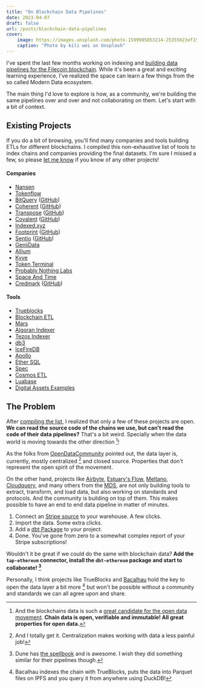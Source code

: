 ```yaml
---
title: "On Blockchain Data Pipelines"
date: 2023-04-07
draft: false
url: /posts/blockchain-data-pipelines
cover:
    image: https://images.unsplash.com/photo-1599985853214-25355023ef15?ixlib=rb-4.0.3&ixid=MnwxMjA3fDB8MHxwaG90by1wYWdlfHx8fGVufDB8fHx8&auto=format&fit=crop&w=1974&q=80
    caption: "Photo by kili wei on Unsplash"
---
```


I've spent the last few months working on indexing and [building data pipelines for the Filecoin blockchain](https://github.com/filecoin-project/filet). While it's been a great and exciting learning experience, I've realized the space can learn a few things from the so called Modern Data ecosystem.

The main thing I'd love to explore is how, as a community, we're building the same pipelines over and over and not collaborating on them. Let's start with a bit of context.

## Existing Projects

If you do a bit of browsing, you'll find many companies and tools building ETLs for different blockchains. I compiled this non-exhaustive list of tools to index chains and companies providing the final datasets. I'm sure I missed a few, so please [let me know](https://twitter.com/davidgasquez) if you know of any other projects!

#### Companies

- [Nansen](https://www.nansen.ai/)
- [Tokenflow](https://docs.tokenflow.live/)
- [BitQuery](https://bitquery.io/) ([GitHub](https://github.com/bitquery/explorer))
- [Coherent](https://coherent.xyz/) ([GitHub](https://github.com/coherentopensource))
- [Transpose](https://www.transpose.io/) ([GitHub](https://github.com/TransposeData))
- [Covalent](https://www.covalenthq.com/) ([GitHub](https://github.com/covalenthq))
- [Indexed.xyz](https://github.com/indexed-xyz)
- [Footprint](https://www.footprint.network/) ([GitHub](https://github.com/footprintanalytics))
- [Sentio](https://www.sentio.xyz/) ([GitHub](https://github.com/sentioxyz))
- [GeniiData](https://geniidata.com/)
- [Allium](https://twitter.com/alliumlabs)
- [Kyve](https://www.kyve.network/)
- [Token Terminal](https://tokenterminal.com/)
- [Probably Nothing Labs](https://www.probablynothinglabs.xyz/)
- [Space And Time](https://www.spaceandtime.io/)
- [Credmark](https://credmark.com/) ([GitHub](https://github.com/credmark))

#### Tools

- [Trueblocks](https://trueblocks.io/)
- [Blockchain ETL](https://github.com/blockchain-etl)
- [Mars](https://github.com/deepeth/mars)
- [Algoran Indexer](https://github.com/algorand/indexer)
- [Tezos Indexer](https://github.com/baking-bad/tzkt)
- [db3](https://github.com/db3-teams/db3)
- [IceFireDB](https://www.icefiredb.xyz/icefiredb_docs/)
- [Apollo](https://github.com/chainbound/apollo)
- [Ether SQL](https://github.com/analyseether/ether_sql)
- [Spec](https://github.com/spec-dev)
- [Cosmos ETL](https://github.com/bizzyvinci/cosmos-etl)
- [Luabase](https://github.com/luabase)
- [Digital Assets Examples](https://github.com/aws-samples/digital-assets-examples)

## The Problem

After [compiling the list](https://publish.obsidian.md/davidgasquez/Web3#Blockchain+Indexing+Projects), I realized that only a few of these projects are open. **We can read the source code of the chains we use, but can't read the code of their data pipelines?** That's a bit weird. Specially when the data world is moving towards the other direction [^1]!

As the folks from [OpenDataCommunity](https://opendatacommunity.org/) pointed out, the data layer is, currently, mostly centralized [^2] and closed source. Properties that don't represent the open spirit of the movement.

On the other hand, projects like [Airbyte](https://airbyte.com/), [Estuary's Flow](https://github.com/estuary/flow), [Meltano](https://meltano.com/), [Cloudquery](https://github.com/cloudquery/cloudquery), and many others from the [MDS](https://www.moderndatastack.xyz/), are not only building tools to extract, transform, and load data, but also working on standards and protocols. And the community is building on top of them. This makes possible to have an end to end data pipeline in matter of minutes.

1. Connect an [Stripe source](https://github.com/singer-io/tap-stripe) to your warehouse. A few clicks.
2. Import the data. Some extra clicks.
3. Add a [dbt Package](https://hub.getdbt.com/fivetran/stripe/latest/) to your project.
4. Done. You've gone from zero to a somewhat complex report of your Stripe subscriptions!

Wouldn't it be great if we could do the same with blockchain data? **Add the `tap-ethereum` connector, install the `dbt-ethereum` package and start to collaborate! [^3]**

Personally, I think projects like TrueBlocks and [Bacalhau](https://bacalhau.org/) hold the key to open the data layer a bit more [^4] but won't be possible without a community and standards we can all agree upon and share.

[^1]: And the blockchains data is such a [great candidate for the open data movement](https://publish.obsidian.md/davidgasquez/Open+Data). **Chain data is open, verifiable and immutable! All great properties for open data.**

[^2]: And I totally get it. Centralization makes working with data a less painful job!

[^3]: Dune has [the spellbook](https://github.com/duneanalytics/spellbook) and is awesome. I wish they did something similar for their pipelines though.

[^4]: Bacalhau indexes the chain with TrueBlocks, puts the data into Parquet files on IPFS and you query it from anywhere using DuckDB!
